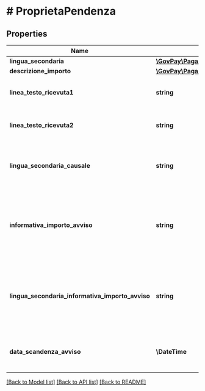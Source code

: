 # # ProprietaPendenza

## Properties

Name | Type | Description | Notes
------------ | ------------- | ------------- | -------------
**lingua_secondaria** | [**\GovPay\Pagamenti\Model\LinguaSecondaria**](LinguaSecondaria.md) |  | [optional]
**descrizione_importo** | [**\GovPay\Pagamenti\Model\VoceDescrizioneImporto[]**](VoceDescrizioneImporto.md) |  | [optional]
**linea_testo_ricevuta1** | **string** | stringa personalizzata da inserire nella ricevuta | [optional]
**linea_testo_ricevuta2** | **string** | stringa personalizzata da inserire nella ricevuta | [optional]
**lingua_secondaria_causale** | **string** | causale della pendenza nella lingua secondaria da inserire nell&#39;avviso | [optional]
**informativa_importo_avviso** | **string** | se valorizzato, sostituisce il testo standard. Se valorizzato con stringa vuota, l&#39;informativa viene omessa. | [optional]
**lingua_secondaria_informativa_importo_avviso** | **string** | se valorizzato, sostituisce il testo standard. Se valorizzato con stringa vuota, l&#39;informativa viene omessa. | [optional]
**data_scandenza_avviso** | **\DateTime** | se valorizzata, sostituisce la data di scadenza standard. | [optional]

[[Back to Model list]](../../README.md#models) [[Back to API list]](../../README.md#endpoints) [[Back to README]](../../README.md)
